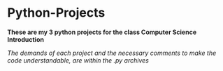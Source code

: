 # Python-Projects

**These are my 3 python projects for the class Computer Science Introduction**

_The demands of each project and the necessary comments to make the code understandable, are within the .py archives_
